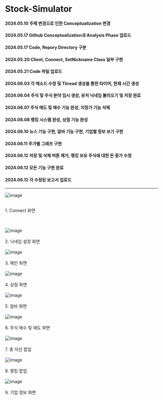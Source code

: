 # Stock-Simulator  
#### 2024.05.10 주제 변경으로 인한 Conceptualization 변경
#### 2024.05.17 Github Conceptualization과 Analysis Phase 업로드
#### 2024.05.17 Code, Repory Directory 구분
#### 2024.05.20 Client, Connect, SetNickname Class 일부 구현
#### 2024.05.21 Code 파일 업로드
#### 2024.06.03 각 메소드 수정 및 Thread 생성을 통한 타이머, 현재 시간 생성
#### 2024.06.04 주식 및 주식 분야 임시 생성, 유저 닉네임 불러오기 및 저장 완료
#### 2024.06.07 주식 매도 및 매수 기능 완성, 지정가 기능 삭제
#### 2024.06.08 랭킹 시스템 완성, 상점 기능 완성
#### 2024.06.10 뉴스 기능 구현, 알바 기능 구현, 기업별 정보 보기 구현
#### 2024.06.11 주가별 그래프 구현
#### 2024.06.12 저장 및 삭제 버튼 제거, 랭킹 보유 주식에 대한 돈 증가 수정
#### 2024.06.12 모든 기능 구현 완료
#### 2024.06.12 각 수정된 보고서 업로드  
  
-------------------------------------------------------------------------------------------------------  
  
![image](https://github.com/H4CK-L/Stock-Simulator/assets/122271813/86f8a65b-babe-4b22-a9a2-5e2c94de41e0)  
<Html>
  <br>
  1. Connect 화면
  <br><br/>
  <br>
  
  ![image](https://github.com/H4CK-L/Stock-Simulator/assets/122271813/4cee71e9-61ea-46de-b233-3d46c4d8a970)
  <br/>
  <br>
  2. 닉네임 설정 화면
  <br/>
  <br>
  ![image](https://github.com/H4CK-L/Stock-Simulator/assets/122271813/2e1a5134-9ade-429a-be84-a8a647417b33)
  <br/>
  <br>
  3. 메인 화면
  <br>
  <br>
  ![image](https://github.com/H4CK-L/Stock-Simulator/assets/122271813/42f51804-97f6-44ba-9139-044c1394e40a)
  <br/>
  <br>
  4. 상점 화면
  <br/>
  <br>
  ![image](https://github.com/H4CK-L/Stock-Simulator/assets/122271813/38700449-f0a9-43e2-8864-7b23f7533327)
  <br/>
  <br>
  5. 알바 화면
  <br/>
  <br>
  ![image](https://github.com/H4CK-L/Stock-Simulator/assets/122271813/8816af79-7a10-4642-b900-6d3e0cdb27ba)
  <br/>
  <br>
  6. 주식 매수 및 매도 화면
  <br/>
  <br>
  ![image](https://github.com/H4CK-L/Stock-Simulator/assets/122271813/6168d0e4-fc8e-452f-a30c-d70a9653c3e9)
  <br/>
  <br>
  7. 총 자산 팝업
  <br/>
  <br>
  ![image](https://github.com/H4CK-L/Stock-Simulator/assets/122271813/19e8abcd-4108-499e-8f3b-8a8990cd6005)
  <br/>
  <br>
  8. 랭킹 팝업
  <br/>
  <br>
  ![image](https://github.com/H4CK-L/Stock-Simulator/assets/122271813/cf79a069-d465-40c2-b738-b5a17b4bdd76)
  <br/>
  <br>
  9. 기업 정보 화면
  <br/>
</Html> 
